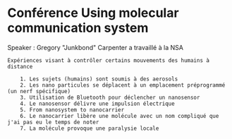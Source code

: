 # Conférence Using molecular communication system

Speaker : Gregory "Junkbond" Carpenter a travaillé à la NSA

	Expériences visant à contrôler certains mouvements des humains à distance

		1. Les sujets (humains) sont soumis à des aerosols
		2. Les nano particules se déplacent à un emplacement préprogrammé (un nerf spécifique)
		3. Utilisation de Bluetooth pour déclencher un nanosensor
		4. Le nanosensor délivre une impulsion électrique
		5. From nanosystem to nanocarrier
		6. Le nanocarrier libère une molécule avec un nom compliqué que j'ai pas eu le temps de noter
		7. La molécule provoque une paralysie locale